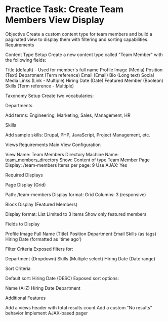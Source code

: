 # Practice Task: Create Team Members View Display
Objective
Create a custom content type for team members and build a paginated view to display them with filtering and sorting capabilities.
Requirements

Content Type Setup
Create a new content type called "Team Member" with the following fields:

Title (default) - Used for member's full name
Profile Image (Media)
Position (Text)
Department (Term reference)
Email (Email)
Bio (Long text)
Social Media Links (Link - Multiple)
Hiring Date (Date)
Featured Member (Boolean)
Skills (Term reference - Multiple)

Taxonomy Setup
Create two vocabularies:

Departments

Add terms: Engineering, Marketing, Sales, Management, HR

Skills

Add sample skills: Drupal, PHP, JavaScript, Project Management, etc.

Views Requirements
Main View Configuration

View Name: Team Members Directory
Machine Name: team_members_directory
Show: Content of type Team Member
Page Display: /team-members
Items per page: 9
Use AJAX: Yes

Required Displays

Page Display (Grid)

Path: /team-members
Display format: Grid
Columns: 3 (responsive)

Block Display (Featured Members)

Display format: List
Limited to 3 items
Show only featured members

Fields to Display

Profile Image
Full Name (Title)
Position
Department
Email
Skills (as tags)
Hiring Date (formatted as 'time ago')

Filter Criteria
Exposed filters for:

Department (Dropdown)
Skills (Multiple select)
Hiring Date (Date range)

Sort Criteria

Default sort: Hiring Date (DESC)
Exposed sort options:

Name (A-Z)
Hiring Date
Department

Additional Features

Add a views header with total results count
Add a custom "No results" behavior
Implement AJAX-based pager

